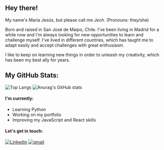 ## Hey there!
My name's María Jesús, but please call me *Jech*.
(Pronouns: they/she)

Born and raised in San José de Maipo, Chile. I've been living in Madrid for a while now and I'm always looking for new opportunities to learn and challenge myself. I've lived in different countries, which has taught me to adapt easily and accept challenges with great enthusiasm.

I like to keep on learning new things in order to unleash my creativity, which has been my best ally for years.

## My GitHub Stats:
![Top Langs](https://github-readme-stats.vercel.app/api/top-langs/?username=jechfernandez&layout=compact&theme=tokyonight)
![Anurag's GitHub stats](https://github-readme-stats.vercel.app/api?username=jechfernandez&count_private=true&show_icons=true&theme=tokyonight)

#### I'm currently:
- Learning Python
- Working on my portfolio
- Improving my JavaScript and React skills

#### Let's get in touch:
<a href="https://www.linkedin.com/in/jechfernandez/"><img img alt="Linkedin" src="https://img.shields.io/badge/linkedin-0e76a8.svg?&style=for-the-badge&logo=linkedin&logoColor=white" /></a> 
<a href="mailto:jechfernandez@gmail.com"><img alt="gmail" src="https://img.shields.io/badge/gmail-red.svg?&style=for-the-badge&logo=gmail&logoColor=white" /></a>
